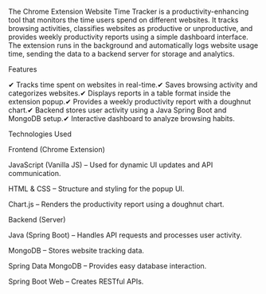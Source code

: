 The Chrome Extension Website Time Tracker is a productivity-enhancing tool that monitors the time users spend on different websites. It tracks browsing activities, classifies websites as productive or unproductive, and provides weekly productivity reports using a simple dashboard interface. The extension runs in the background and automatically logs website usage time, sending the data to a backend server for storage and analytics.

Features

✔ Tracks time spent on websites in real-time.✔ Saves browsing activity and categorizes websites.✔ Displays reports in a table format inside the extension popup.✔ Provides a weekly productivity report with a doughnut chart.✔ Backend stores user activity using a Java Spring Boot and MongoDB setup.✔ Interactive dashboard to analyze browsing habits.

Technologies Used

Frontend (Chrome Extension)

JavaScript (Vanilla JS) – Used for dynamic UI updates and API communication.

HTML & CSS – Structure and styling for the popup UI.

Chart.js – Renders the productivity report using a doughnut chart.

Backend (Server)

Java (Spring Boot) – Handles API requests and processes user activity.

MongoDB – Stores website tracking data.

Spring Data MongoDB – Provides easy database interaction.

Spring Boot Web – Creates RESTful APIs.
